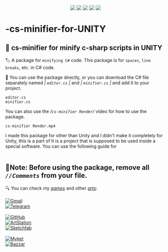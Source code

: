 <p align="center">
   <img src="https://img.shields.io/badge/Version-1.4.0-abcdef?style=flat">
   <img src="https://img.shields.io/badge/.NET-512BD4?logo=dotnet&logoColor=fff">
   <img src="https://img.shields.io/badge/Unity-%23000000.svg?logo=unity&logoColor=white">
   <img src="https://custom-icon-badges.demolab.com/badge/Visual%20Studio-5C2D91.svg?&logo=visual-studio&logoColor=white">
   <img src="https://custom-icon-badges.demolab.com/badge/C%23-%23239120.svg?logo=cshrp&logoColor=white">
</p>


# -cs-minifier-for-UNITY
## 🧃 cs-minifier for minify c-sharp scripts in UNITY

 🏷 A package for ```minifying C#``` code. This package is for ```spaces```, ```line breaks```, etc. in C# code.

 🔑 You can use the package directly, or you can download the C# file separately named *| ```editor.cs``` |* and *| ```minifier.cs``` |* and add it to your project.
 ```
editor.cs
minifier.cs
```
You can also use the */```cs-minifier Render```/* video for how to use the package.
```
cs-minifier Render.mp4
```
I made this package for other than Unity and I didn't make it completely for Unity, this is a part of
It is a project that is supposed to be used inside a special software.
You can use the following guide for <br><br>

## 📍Note: Before using the package, remove all *```//Comments```* from your file.<br>
  
🔍 You can check my *[games](https://B2n.ir/my-myket)* and other *[arts](https://B2n.ir/artstation)*:<br>
<br>
[![Gmail](https://img.shields.io/badge/Gmail-D14836?logo=gmail&logoColor=white)](https://www.naiad.art.studio@gmail.com)<br>
[![Telegram](https://img.shields.io/badge/Telegram-2CA5E0?logo=telegram&logoColor=white)](http://telegram.me/GhurbeSABZI)<br>
<br>
[![GitHub](https://img.shields.io/badge/GitHub-%23121011.svg?logo=github&logoColor=white)](https://github.com/qewr1324)<br>
[![ArtStation](https://img.shields.io/badge/Art%20Station-22a6e2?style=flat&logo=artstation&labelColor=404044)](https://B2n.ir/artstation)<br>
[![Sketchfab](https://img.shields.io/badge/Sketchfab-abcdef?style=flat&logo=sketchfab&logoColor=white&labelColor=2aaadd)](https://B2n.ir/sketchfab)<br>
<br>
[![Myket](https://img.shields.io/badge/Myket-0091ea?style=flat&logoSize=auto&label=%E2%93%82%EF%B8%8F&labelColor=0071b7)](https://B2n.ir/my-myket)<br>
[![Bazzar](https://img.shields.io/badge/Bazzar-64c317?style=flat&label=%F0%9F%8D%B5&labelColor=009950)](https://B2n.ir/my-cafebazaar)<br>
<br>
